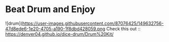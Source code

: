 # Beat Drum and Enjoy
![drum](https://user-images.githubusercontent.com/87076425/149632756-47d8ede6-1e20-4705-a190-1f8dbd428059.png
Check this out ::
https://denver04.github.io/dice-drum/Drum%20Kit/
